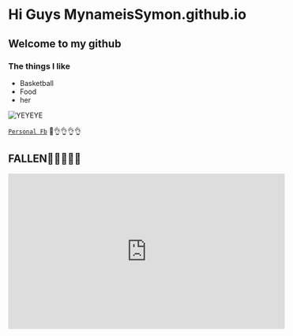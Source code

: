 # Hi Guys MynameisSymon.github.io
## Welcome to my github
### The things I like
- Basketball
- Food
- her

![YEYEYE](![image](https://user-images.githubusercontent.com/118153124/202374807-a9a76d75-5e77-4574-a110-ec6b58cf678b.png)
)

[`Personal Fb`](https://www.facebook.com/profile.php?id=100016667089129)
👀👌👌👌👌

## FALLEN🙈🙈🙈🙉🙊
<iframe width="560" height="315" src="https://www.youtube.com/embed/S3wytd6ZbXc" title="YouTube video player" frameborder="0" allow="accelerometer; autoplay; clipboard-write; encrypted-media; gyroscope; picture-in-picture" allowfullscreen></iframe>
  
